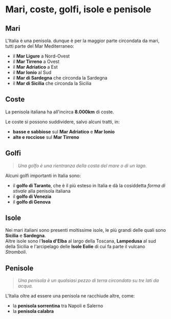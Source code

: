 # Mari, coste, golfi, isole e penisole

## Mari

L'Italia è una penisola. dunque è per la maggior parte circondata da mari, tutti
parte del Mar Mediterraneo:
- il **Mar Ligure** a Nord-Ovest
- il **Mar Tirreno** a Ovest
- il **Mar Adriatico** a Est
- il **Mar Ionio** al Sud
- il **Mar di Sardegna** che circonda la Sardegna
- il **Mar di Sicilia** che circonda la Sicilia

## Coste

La penisola italiana ha all'incirca **8.000km** di coste.

Le coste si possono suddividere, salvo alcuni tratti, in:
- **basse e sabbiose** sul **Mar Adriatico** e **Mar Ionio**
- **alte e rocciose** sul **Mar Tirreno**

## Golfi

> *Una golfo è una rientranza della costa del mare o di un lago.*

Alcuni golfi importanti in Italia sono:
- il **golfo di Taranto**, che è il più esteso in Italia e dà la cosiddetta
  *forma di stivale* alla penisola italiana
- il **golfo di Venezia**
- il **golfo di Genova**

## Isole

Nei mari italiani sono presenti moltissime isole, le più grandi delle quali sono
**Sicilia** e **Sardegna**.\
Altre isole sono l'**Isola d'Elba** al largo della Toscana, **Lampedusa** al sud
della Sicilia e l'arcipelago delle **Isole Eolie** di cui fa parte il vulcano
*Stromboli*.

## Penisole

> *Una penisola è un qualsiasi pezzo di terra circondato su tre lati da acqua.*

L'Italia oltre ad essere una penisola ne racchiude altre, come:
- la **penisola sorrentina** tra Napoli e Salerno
- la **penisola calabra**
